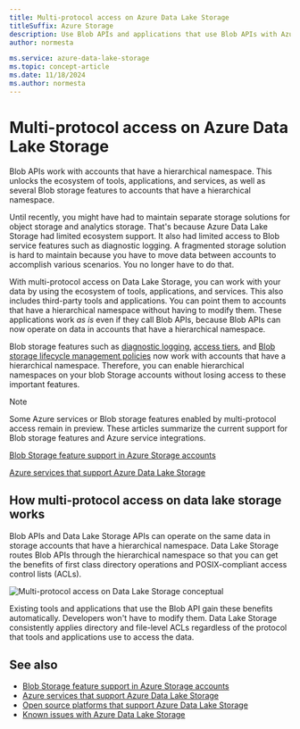 ```yaml
---
title: Multi-protocol access on Azure Data Lake Storage
titleSuffix: Azure Storage
description: Use Blob APIs and applications that use Blob APIs with Azure Data Lake Storage.
author: normesta

ms.service: azure-data-lake-storage
ms.topic: concept-article
ms.date: 11/18/2024
ms.author: normesta
---
```


# Multi-protocol access on Azure Data Lake Storage

Blob APIs work with accounts that have a hierarchical namespace. This unlocks the ecosystem of tools, applications, and services, as well as several Blob storage features to accounts that have a hierarchical namespace. 

Until recently, you might have had to maintain separate storage solutions for object storage and analytics storage. That's because Azure Data Lake Storage had limited ecosystem support. It also had limited access to Blob service features such as diagnostic logging. A fragmented storage solution is hard to maintain because you have to move data between accounts to accomplish various scenarios. You no longer have to do that.

With multi-protocol access on Data Lake Storage, you can work with your data by using the ecosystem of tools, applications, and services. This also includes third-party tools and applications. You can point them to accounts that have a hierarchical namespace without having to modify them. These applications work *as is* even if they call Blob APIs, because Blob APIs can now operate on data in accounts that have a hierarchical namespace.

Blob storage features such as [diagnostic logging](../common/storage-analytics-logging.md), [access tiers](access-tiers-overview.md), and [Blob storage lifecycle management policies](./lifecycle-management-overview.md) now work with accounts that have a hierarchical namespace. Therefore, you can enable hierarchical namespaces on your blob Storage accounts without losing access to these important features.

> [!NOTE]
> Some Azure services or Blob storage features enabled by multi-protocol access remain in preview. These articles summarize the current support for Blob storage features and Azure service integrations.
>
> [Blob Storage feature support in Azure Storage accounts](storage-feature-support-in-storage-accounts.md)
>
> [Azure services that support Azure Data Lake Storage](data-lake-storage-supported-azure-services.md)

## How multi-protocol access on data lake storage works

Blob APIs and Data Lake Storage APIs can operate on the same data in storage accounts that have a hierarchical namespace. Data Lake Storage routes Blob APIs through the hierarchical namespace so that you can get the benefits of first class directory operations and POSIX-compliant access control lists (ACLs).

![Multi-protocol access on Data Lake Storage conceptual](./media/data-lake-storage-interop/interop-concept.png)

Existing tools and applications that use the Blob API gain these benefits automatically. Developers won't have to modify them. Data Lake Storage consistently applies directory and file-level ACLs regardless of the protocol that tools and applications use to access the data.

## See also

- [Blob Storage feature support in Azure Storage accounts](storage-feature-support-in-storage-accounts.md)
- [Azure services that support Azure Data Lake Storage](data-lake-storage-supported-azure-services.md)
- [Open source platforms that support Azure Data Lake Storage](data-lake-storage-supported-open-source-platforms.md)
- [Known issues with Azure Data Lake Storage](data-lake-storage-known-issues.md)
